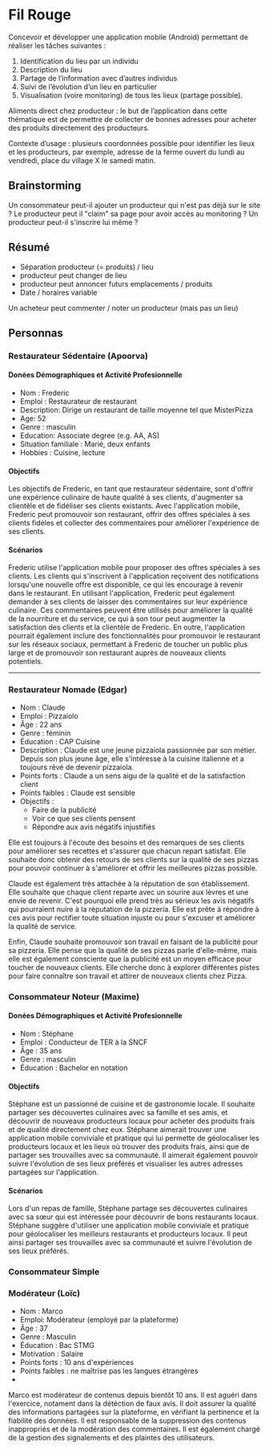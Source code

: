 # Fil Rouge
Concevoir et développer une application mobile (Android) permettant de 
réaliser les tâches suivantes :

1. Identification du lieu par un individu
2. Description du lieu
3. Partage de l’information avec d’autres individus
4. Suivi de l’évolution d’un lieu en particulier
5. Visualisation (voire monitoring) de tous les lieux (partage possible).

Aliments direct chez producteur : le but de l’application dans cette 
thématique est de permettre de collecter de bonnes adresses pour acheter 
des produits directement des producteurs.

Contexte d’usage : plusieurs coordonnées possible pour identifier les 
lieux et les producteurs, par exemple, adresse de la ferme ouvert du lundi 
au vendredi, place du village X le samedi matin.

## Brainstorming

Un consommateur peut-il ajouter un producteur qui n'est pas déjà sur le 
site ?
Le producteur peut il "claim" sa page pour avoir accès au monitoring ?
Un producteur peut-il s'inscrire lui même ?

## Résumé

- Séparation producteur (= produits) / lieu
- producteur peut changer de lieu
- producteur peut annoncer futurs emplacements / produits
- Date / horaires variable

Un acheteur peut commenter / noter un producteur (mais pas un lieu)

## Personnas

### Restaurateur Sédentaire (Apoorva)
#### Donées Démographiques et Activité Profesionnelle
- Nom : Frederic
- Emploi : Restaurateur de restaurant
- Description: Dirige un restaurant de taille moyenne tel que MisterPizza
- Age: 52
- Genre : masculin
- Education: Associate degree (e.g. AA, AS)
- Situation familiale : Marié, deux enfants
- Hobbies : Cuisine, lecture

#### Objectifs
Les objectifs de Frederic, en tant que restaurateur sédentaire, sont 
d'offrir une expérience culinaire de haute qualité à ses clients, 
d'augmenter sa clientèle et de fidéliser ses clients existants. Avec 
l'application mobile, Frederic peut promouvoir son restaurant, offrir des 
offres spéciales à ses clients fidèles et collecter des commentaires pour 
améliorer l'expérience de ses clients.

#### Scénarios
Frederic utilise l'application mobile pour proposer des offres spéciales à 
ses clients. Les clients qui s'inscrivent à l'application reçoivent des 
notifications lorsqu'une nouvelle offre est disponible, ce qui les 
encourage à revenir dans le restaurant. En utilisant l'application, 
Frederic peut également demander à ses clients de laisser des commentaires 
sur leur expérience culinaire. Ces commentaires peuvent être utilisés pour 
améliorer la qualité de la nourriture et du service, ce qui à son tour 
peut augmenter la satisfaction des clients et la clientèle de Frederic. En 
outre, l'application pourrait également inclure des fonctionnalités pour 
promouvoir le restaurant sur les réseaux sociaux, permettant à Frederic de 
toucher un public plus large et de promouvoir son restaurant auprès de 
nouveaux clients potentiels.

---


### Restaurateur Nomade (Edgar)
- Nom : Claude
- Emploi : Pizzaiolo
- Âge : 22 ans
- Genre : féminin
- Éducation : CAP Cuisine
- Description : Claude est une jeune pizzaiola passionnée par son métier. 
Depuis son plus jeune âge, elle s'intéresse à la cuisine italienne et a 
toujours rêvé de devenir pizzaiola.
- Points forts : Claude a un sens aigu de la qualité et de la satisfaction 
client
- Points faibles : Claude est sensible 
- Objectifs : 
    - Faire de la publicité
    - Voir ce que ses clients pensent
    - Répondre aux avis négatifs injustifiés


Elle est toujours à l'écoute des besoins et des remarques de ses clients 
pour améliorer ses recettes et s'assurer que chacun repart satisfait. Elle 
souhaite donc obtenir des retours de ses clients sur la qualité de ses 
pizzas pour pouvoir continuer à s'améliorer et offrir les meilleures 
pizzas possible.

Claude est également très attachée à la réputation de son établissement. 
Elle souhaite que chaque client reparte avec un sourire aux lèvres et une 
envie de revenir. C'est pourquoi elle prend très au sérieux les avis 
négatifs qui pourraient nuire à la réputation de la pizzeria. Elle est 
prête à répondre à ces avis pour rectifier toute situation injuste ou pour 
s'excuser et améliorer la qualité de service.

Enfin, Claude souhaite promouvoir son travail en faisant de la publicité 
pour sa pizzeria. Elle pense que la qualité de ses pizzas parle 
d'elle-même, mais elle est également consciente que la publicité est un 
moyen efficace pour toucher de nouveaux clients. Elle cherche donc à 
explorer différentes pistes pour faire connaître son travail et attirer de 
nouveaux clients chez Pizza.

### Consommateur Noteur (Maxime)
#### Donées Démographiques et Activité Profesionnelle
- Nom : Stéphane
- Emploi : Conducteur de TER à la SNCF
- Âge : 35 ans
- Genre : masculin
- Éducation : Bachelor en notation

#### Objectifs
Stéphane est un passionné de cuisine et de gastronomie locale. Il souhaite 
partager ses découvertes culinaires avec sa famille et ses amis, et 
découvrir de nouveaux producteurs locaux pour acheter des produits frais 
et de qualité directement chez eux. Stéphane aimerait trouver une 
application mobile conviviale et pratique qui lui permette de géolocaliser 
les producteurs locaux et les lieux où trouver des produits frais, ainsi 
que de partager ses trouvailles avec sa communauté. Il aimerait également 
pouvoir suivre l'évolution de ses lieux préférés et visualiser les autres 
adresses partagées sur l'application.

#### Scénarios
Lors d'un repas de famille, Stéphane partage ses découvertes culinaires 
avec sa sœur qui est intéressée pour découvrir de bons restaurants locaux. 
Stéphane suggère d'utiliser une application mobile conviviale et pratique 
pour géolocaliser les meilleurs restaurants et producteurs locaux. Il peut 
ainsi partager ses trouvailles avec sa communauté et suivre l'évolution de 
ses lieux préférés.


### Consommateur Simple


### Modérateur (Loïc)
- Nom : Marco
- Emploi: Modérateur (employé par la plateforme)
- Âge : 37
- Genre : Masculin
- Éducation : Bac STMG
- Motivation : Salaire
- Points forts : 10 ans d'expériences
- Points faibles : ne maîtrise pas les langues étrangères
- 

Marco est modérateur de contenus depuis bientôt 10 ans. Il est aguéri dans 
l'exercice, notament dans la détéction de faux avis. Il doit assurer la 
qualité des informations partagées sur la plateforme, en vérifiant la 
pertinence et la fiabilité des données. Il est responsable de la 
suppression des contenus inappropriés et de la modération des 
commentaires. Il est également chargé de la gestion des signalements et 
des plaintes des utilisateurs. 
